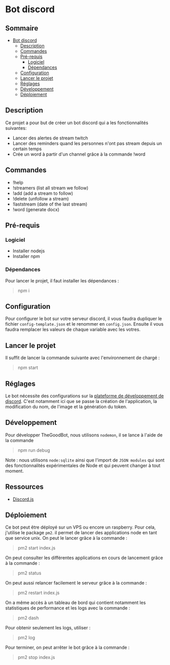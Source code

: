 # Bot discord

## Sommaire

- [Bot discord](#bot-discord)
  - [Description](#description)
  - [Commandes](#commandes)
  - [Pré-requis](#pré-requis)
    - [Logiciel](#logiciel)
    - [Dépendances](#dépendances)
  - [Configuration](#configuration)
  - [Lancer le projet](#lancer-le-projet)
  - [Réglages](#réglages)
  - [Développement](développement)
  - [Déploiement](#déploiement)

## Description

Ce projet a pour but de créer un bot discord qui a les fonctionnalités suivantes:

- Lancer des alertes de stream twitch
- Lancer des reminders quand les personnes n'ont pas stream depuis un certain temps
- Crée un word à partir d'un channel grâce à la commande !word

## Commandes

- !help
- !streamers (list all stream we follow)
- !add (add a stream to follow)
- !delete (unfollow a stream)
- !laststream (date of the last stream)
- !word (generate docx)

## Pré-requis

### Logiciel

- Installer nodejs
- Installer npm

### Dépendances

Pour lancer le projet, il faut installer les dépendances :

> npm i

## Configuration

Pour configurer le bot sur votre serveur discord, il vous faudra dupliquer le fichier `config-template.json` et le renommer en `config.json`.
Ensuite il vous faudra remplacer les valeurs de chaque variable avec les votres.

## Lancer le projet

Il suffit de lancer la commande suivante avec l'environnement de chargé :

> npm start

## Réglages

Le bot nécessite des configurations sur la [plateforme de développement de discord](https://discord.com/developers/applications).
C'est notamment ici que se passe la création de l'application, la modification du nom, de l'image et la génération du token.

## Développement

Pour développer TheGoodBot, nous utilisons `nodemon`, il se lance à l'aide de la commande

> npm run debug

Note : nous utilisons `node:sqlite` ainsi que l'import de `JSON modules` qui sont des fonctionnalités expérimentales de Node et qui peuvent changer à tout moment.

## Ressources

- [Discord.js](https://discordjs.guide/)

## Déploiement

Ce bot peut être déployé sur un VPS ou encore un raspberry.
Pour cela, j'utilise le package `pm2`. il permet de lancer des applications node en tant que service unix.
On peut le lancer grâce à la commande :

> pm2 start index.js

On peut consulter les différentes applications en cours de lancement grâce à la commande :

> pm2 status

On peut aussi relancer facilement le serveur grâce à la commande :

> pm2 restart index.js

On a même accès à un tableau de bord qui contient notamment les statistiques de performance et les logs avec la commande :

> pm2 dash

Pour obtenir seulement les logs, utiliser :

> pm2 log

Pour terminer, on peut arrêter le bot grâce à la commande :

> pm2 stop index.js
